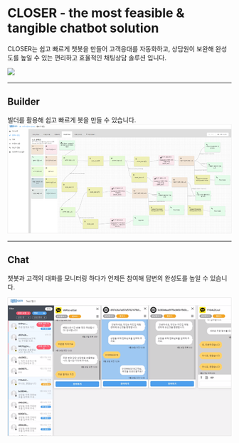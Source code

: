 # CLOSER - the most feasible & tangible chatbot solution

CLOSER는 쉽고 빠르게 챗봇을 만들어 고객응대를 자동화하고, 상담원이 보완해 완성도를 높일 수 있는 편리하고 효율적인 채팅상담 솔루션 입니다.

![](https://closer.ai/assets/main-concept.gif)

---

## Builder

빌더를 활용해 쉽고 빠르게 봇을 만들 수 있습니다.![](/assets/builder_overview.png)

---

## Chat

챗봇과 고객의 대화를 모니터링 하다가 언제든 참여해 답변의 완성도를 높일 수 있습니다.

![](/assets/chat_overview.png)

